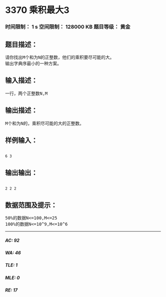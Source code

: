 # 3370 乘积最大3   
### 时间限制： 1 s     空间限制： 128000 KB     题目等级： 黄金  
## 题目描述：  

<pre>
请你找出M个和为N的正整数，他们的乘积要尽可能的大。
输出字典序最小的一种方案。
</pre>
  
  
## 输入描述：  

<pre>
一行，两个正整数N,M
</pre>
  
  
## 输出描述：  

<pre>
M个和为N的，乘积尽可能的大的正整数。
</pre>
  
  
## 样例输入：  

<pre><code>
6 3
</code></pre>
  
  
## 输出输出：  

<pre><code>
2 2 2
</code></pre>
  
  
## 数据范围及提示：  

<pre>
50%的数据N<=100,M<=25
100%的数据N<=10^9,M<=10^6
</pre>
  
  
***  

##### AC: 92  
##### WA: 46  
##### TLE: 1  
##### MLE: 0  
##### RE: 17  

